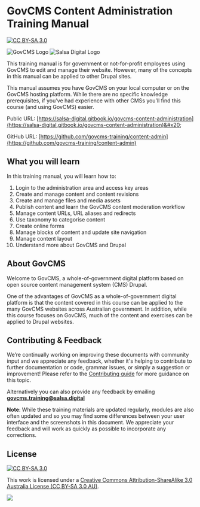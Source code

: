 # GovCMS Content Administration Training Manual

[![CC BY-SA 3.0](https://camo.githubusercontent.com/54f85ff154017b9f86a8882c3469d7dfcab63442ae40f2ec49b7bbffede2d475/68747470733a2f2f696d672e736869656c64732e696f2f62616467652f4c6963656e73652d434325323042592d2d5341253230332e3025323041552d6c69676874677265792e737667)](https://creativecommons.org/licenses/by-sa/3.0/au/)

![GovCMS Logo](.gitbook/assets/govcms-logo.png) ![Salsa Digital Logo](.gitbook/assets/salsa-logo.png)

This training manual is for government or not-for-profit employees using GovCMS to edit and manage their website. However, many of the concepts in this manual can be applied to other Drupal sites.

This manual assumes you have GovCMS on your local computer or on the GovCMS hosting platform. While there are no specific knowledge prerequisites, if you’ve had experience with other CMSs you’ll find this course (and using GovCMS) easier.

Public URL: [https://salsa-digital.gitbook.io/govcms-content-administration](https://salsa-digital.gitbook.io/govcms-content-administration)&#x20;

GitHub URL: [https://github.com/govcms-training/content-admin](https://github.com/govcms-training/content-admin)

## What you will learn

In this training manual, you will learn how to:

1. Login to the administration area and access key areas
2. Create and manage content and content revisions
3. Create and manage files and media assets
4. Publish content and learn the GovCMS content moderation workflow
5. Manage content URLs, URL aliases and redirects
6. Use taxonomy to categorise content
7. Create online forms
8. Manage blocks of content and update site navigation
9. Manage content layout
10. Understand more about GovCMS and Drupal

## About GovCMS

Welcome to GovCMS, a whole-of-government digital platform based on open source content management system (CMS) Drupal.

One of the advantages of GovCMS as a whole-of-government digital platform is that the content covered in this course can be applied to the many GovCMS websites across Australian government. In addition, while this course focuses on GovCMS, much of the content and exercises can be applied to Drupal websites.

## Contributing & Feedback

We’re continually working on improving these documents with community input and we appreciate any feedback, whether it's helping to contribute to further documentation or code, grammar issues, or simply a suggestion or improvement! Please refer to the [Contributing guide](contributing.md) for more guidance on this topic.

Alternatively you can also provide any feedback by emailing [**govcms.training@salsa.digital**](mailto:govcms.training@salsa.digital)

**Note**: While these training materials are updated regularly, modules are also often updated and so you may find some differences between your user interface and the screenshots in this document. We appreciate your feedback and will work as quickly as possible to incorporate any corrections.

## License

[![CC BY-SA 3.0](https://camo.githubusercontent.com/54f85ff154017b9f86a8882c3469d7dfcab63442ae40f2ec49b7bbffede2d475/68747470733a2f2f696d672e736869656c64732e696f2f62616467652f4c6963656e73652d434325323042592d2d5341253230332e3025323041552d6c69676874677265792e737667)](https://creativecommons.org/licenses/by-sa/3.0/au/)

This work is licensed under a [Creative Commons Attribution-ShareAlike 3.0 Australia License (CC BY-SA 3.0 AU)](https://creativecommons.org/licenses/by-sa/3.0/au/).

[![](https://licensebuttons.net/l/by-sa/4.0/88x31.png)](https://creativecommons.org/licenses/by-sa/3.0/au/)
